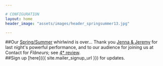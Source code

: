 ```yaml
---

# CONFIGURATION
layout: home
header_image: "assets/images/header_springsummer13.jpg"

---
```

##Our [Spring/Summer](/current/2013-springsummer/index.html) whirlwind is over... Thank you [Jenna & Jeremy](/current/2013-springsummer/watt/index.html) for last night's powerful performance, and to our audience for joining us at Contact for *Flâneurs*; see [4* review](http://www.thepublicreviews.com/flaneurs-contact-manchester/).    
##Sign up [here]({{ site.mailer_signup_url }}) for updates.
